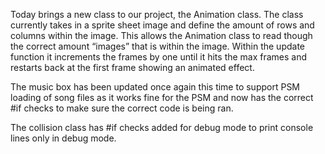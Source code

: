 ---
---
Today brings a new class to our project, the Animation class. The class currently takes in a sprite sheet image and define the amount of rows and columns within the image. This allows the Animation class to read though the correct amount “images” that is within the image. Within the update function it increments the frames by one until it hits the max frames and restarts back at the first frame showing an animated effect.

The music box has been updated once again this time to support PSM loading of song files as it works fine for the PSM and now has the correct #if checks to make sure the correct code is being ran.

The collision class has #if checks added for debug mode to print console lines only in debug mode.